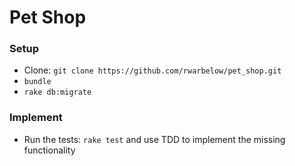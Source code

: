 # Pet Shop

### Setup

* Clone: `git clone https://github.com/rwarbelow/pet_shop.git`
* `bundle`
* `rake db:migrate`

### Implement

* Run the tests: `rake test` and use TDD to implement the missing functionality
